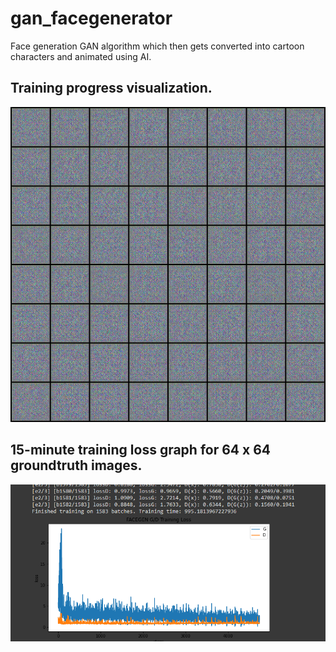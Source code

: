# gan_facegenerator
Face generation GAN algorithm which then gets converted into cartoon characters and animated using AI.

## Training progress visualization.
![App Demo](training_visual.gif)

## 15-minute training loss graph for 64 x 64 groundtruth images.
![Train Loss Graph](train-loss-graph.png)
